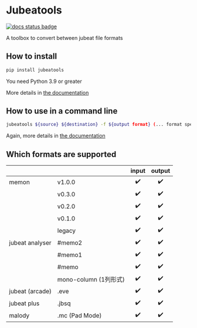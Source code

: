 # Jubeatools

[![docs status badge](https://readthedocs.org/projects/jubeatools/badge/)](https://jubeatools.readthedocs.io)

A toolbox to convert between jubeat file formats

## How to install
```sh
pip install jubeatools
```

You need Python 3.9 or greater

More details in [the documentation](https://jubeatools.readthedocs.io)

## How to use in a command line
```sh
jubeatools ${source} ${destination} -f ${output format} (... format specific options)
```

Again, more details in [the documentation](https://jubeatools.readthedocs.io)

## Which formats are supported
|                 |                      | input | output |
|-----------------|----------------------|:-----:|:------:|
| memon           | v1.0.0               | ✔️     | ✔️      |
|                 | v0.3.0               | ✔️     | ✔️      |
|                 | v0.2.0               | ✔️     | ✔️      |
|                 | v0.1.0               | ✔️     | ✔️      |
|                 | legacy               | ✔️     | ✔️      |
| jubeat analyser | #memo2               | ✔️     | ✔️      |
|                 | #memo1               | ✔️     | ✔️      |
|                 | #memo                | ✔️     | ✔️      |
|                 | mono-column (1列形式) | ✔️     | ✔️      |
| jubeat (arcade) | .eve                 | ✔️     | ✔️      |
| jubeat plus     | .jbsq                | ✔️     | ✔️      |
| malody          | .mc (Pad Mode)       | ✔️     | ✔️      |
